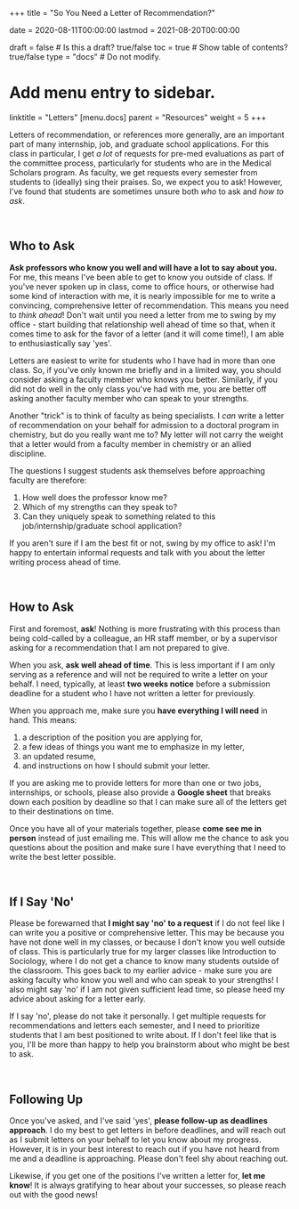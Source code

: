 +++
title = "So You Need a Letter of Recommendation?"

date = 2020-08-11T00:00:00
lastmod = 2021-08-20T00:00:00

draft = false  # Is this a draft? true/false
toc = true  # Show table of contents? true/false
type = "docs"  # Do not modify.

# Add menu entry to sidebar.
linktitle = "Letters"
[menu.docs]
  parent = "Resources"
  weight = 5
+++

Letters of recommendation, or references more generally, are an important part of many internship, job, and graduate school applications. For this class in particular, I get *a lot* of requests for pre-med evaluations as part of the committee process, particularly for students who are in the Medical Scholars program. As faculty, we get requests every semester from students to (ideally) sing their praises. So, we expect you to ask! However, I've found that students are sometimes unsure both *who* to ask and *how to ask*.

<br>

## Who to Ask
**Ask professors who know you well and will have a lot to say about you.** For me, this means I've been able to get to know you outside of class. If you've never spoken up in class, come to office hours, or otherwise had some kind of interaction with me, it is nearly impossible for me to write a convincing, comprehensive letter of recommendation. This means you need to *think ahead*! Don't wait until you need a letter from me to swing by my office - start building that relationship well ahead of time so that, when it comes time to ask for the favor of a letter (and it will come time!), I am able to enthusiastically say 'yes'.

Letters are easiest to write for students who I have had in more than one class. So, if you've only known me briefly and in a limited way, you should consider asking a faculty member who knows you better. Similarly, if you did not do well in the only class you've had with me, you are better off asking another faculty member who can speak to your strengths.

Another "trick" is to think of faculty as being specialists. I *can* write a letter of recommendation on your behalf for admission to a doctoral program in chemistry, but do you really want me to? My letter will not carry the weight that a letter would from a faculty member in chemistry or an allied discipline.

The questions I suggest students ask themselves before approaching faculty are therefore:

1. How well does the professor know me?
2. Which of my strengths can they speak to?
3. Can they uniquely speak to something related to this job/internship/graduate school application?

If you aren't sure if I am the best fit or not, swing by my office to ask! I'm happy to entertain informal requests and talk with you about the letter writing process ahead of time.

<br>

## How to Ask
First and foremost, **ask**! Nothing is more frustrating with this process than being cold-called by a colleague, an HR staff member, or by a supervisor asking for a recommendation that I am not prepared to give. 

When you ask, **ask well ahead of time**. This is less important if I am only serving as a reference and will not be required to write a letter on your behalf. I need, typically, at least **two weeks notice** before a submission deadline for a student who I have not written a letter for previously.

When you approach me, make sure you **have everything I will need** in hand. This means:

1. a description of the position you are applying for, 
2. a few ideas of things you want me to emphasize in my letter, 
3. an updated resume, 
4. and instructions on how I should submit your letter.

If you are asking me to provide letters for more than one or two jobs, internships, or schools, please also provide a **Google sheet** that breaks down each position by deadline so that I can make sure all of the letters get to their destinations on time. 

Once you have all of your materials together, please **come see me in person** instead of just emailing me. This will allow me the chance to ask you questions about the position and make sure I have everything that I need to write the best letter possible.

<br>

## If I Say 'No'
Please be forewarned that **I might say 'no' to a request** if I do not feel like I can write you a positive or comprehensive letter. This may be because you have not done well in my classes, or because I don't know you well outside of class. This is particularly true for my larger classes like Introduction to Sociology, where I do not get a chance to know many students outside of the classroom. This goes back to my earlier advice - make sure you are asking faculty who know you well and who can speak to your strengths! I also might say 'no' if I am not given sufficient lead time, so please heed my advice about asking for a letter early.

If I say 'no', please do not take it personally. I get multiple requests for recommendations and letters each semester, and I need to prioritize students that I am best positioned to write about. If I don't feel like that is you, I'll be more than happy to help you brainstorm about who might be best to ask. 

<br>

## Following Up
Once you've asked, and I've said 'yes', **please follow-up as deadlines approach**. I do my best to get letters in before deadlines, and will reach out as I submit letters on your behalf to let you know about my progress. However, it is in your best interest to reach out if you have not heard from me and a deadline is approaching. Please don't feel shy about reaching out.

Likewise, if you get one of the positions I've written a letter for, **let me know**! It is always gratifying to hear about your successes, so please reach out with the good news!
